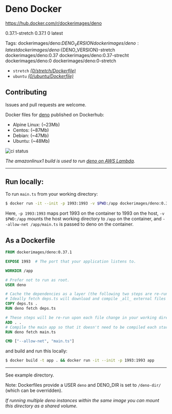 # Deno Docker
https://hub.docker.com/r/dockerimages/deno

0.37.1-stretch 0.37.1 0 latest

Tags:
dockerimages/deno:${DENO_VERSION}
dockerimages/deno:latest 
dockerimages/deno:${DENO_VERSION}-stretch
dockerimages/deno:0.37
dockerimages/deno:0.37-strecht 
dockerimages/deno:0 
dockerimages/deno:0-stretch

 - `stretch` *[(0/stretch/Dockerfile)](https://github.com/dockerimages/docker-deno/blob/master/0/stretch/Dockerfile)*
 - `ubuntu` *[(0/ubuntu/Dockerfile)](https://github.com/dockerimages/docker-deno/blob/master/0/ubuntu/Dockerfile)*

## Contributing

Issues and pull requests are welcome. 

Docker files for [deno](https://github.com/denoland/deno) published on Dockerhub:

- Alpine Linux: (\~23Mb)
- Centos: (\~87Mb)
- Debian: (\~47Mb)
- Ubuntu: (\~48Mb)

![ci status](https://github.com/dockerimages/docker-deno/workflows/Test/badge.svg?branch=master)

_The amazonlinux1 build is used to run [deno on AWS Lambda](https://github.com/dockerimages/deno-lambda/)._

---

## Run locally:

To run `main.ts` from your working directory:

```sh
$ docker run -it --init -p 1993:1993 -v $PWD:/app dockerimages/deno:0.37.1 --allow-net /app/main.ts
```

Here, `-p 1993:1993` maps port 1993 on the container to 1993 on the host,
`-v $PWD:/app` mounts the host working directory to `/app` on the container, and
`--allow-net /app/main.ts` is passed to deno on the container.

## As a Dockerfile

```Dockerfile
FROM dockerimages/deno:0.37.1

EXPOSE 1993  # The port that your application listens to.

WORKDIR /app

# Prefer not to run as root.
USER deno

# Cache the dependencies as a layer (the following two steps are re-run only when deps.ts is modified).
# Ideally fetch deps.ts will download and compile _all_ external files used in main.ts.
COPY deps.ts .
RUN deno fetch deps.ts

# These steps will be re-run upon each file change in your working directory:
ADD . .
# Compile the main app so that it doesn't need to be compiled each startup/entry.
RUN deno fetch main.ts

CMD ["--allow-net", "main.ts"]
```

and build and run this locally:

```sh
$ docker build -t app . && docker run -it --init -p 1993:1993 app
```

---

See example directory.

Note: Dockerfiles provide a USER `deno` and DENO_DIR is set to `/deno-dir/` (which can be overridden).

_If running multiple deno instances within the same image you can mount this directory as a shared volume._
